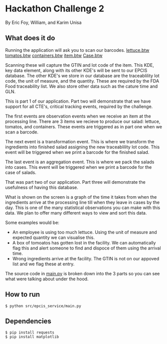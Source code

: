 # Hackathon Challenge 2

By Eric Foy, William, and Karim Unisa

## What does it do
Running the application will ask you to scan our barcodes.
[lettuce.btw](https://github.com/eric-foy/HackathonChallenge2/blob/main/Barcodes/lettuce.btw)
[tomatos.btw](https://github.com/eric-foy/HackathonChallenge2/blob/main/Barcodes/tomatos.btw)
[containers.btw](https://github.com/eric-foy/HackathonChallenge2/blob/main/Barcodes/containers.btw)
[item.btw](https://github.com/eric-foy/HackathonChallenge2/blob/main/Barcodes/item.btw)
[Case.btw](https://github.com/eric-foy/HackathonChallenge2/blob/main/Barcodes/Case.btw)

Scanning these will capture the GTIN and lot code of the item. This KDE, key data element, along with its other KDE's will be sent to our EPCIS database. The other KDE's we store in our database are the traceablility lot code, the unit of measure, and the quantity. These are required by the FDA Food traceability list. We also store other data such as the cature time and GLN.

This is part 1 of our application. Part two will demonstrate that we have support for all CTE's, critical tracking events, required by the challenge.

The first events are observation events when we receive an item at the processing line. There are 3 items we recieve to produce our salad: lettuce, tomatos, and containers. These events are triggered as in part one when we scan a barcode.

The next event is a transformation event. This is where we transform the ingredients into finished salad assigning the new traceablility lot code. This event will be triggered when we print a barcode for the finished salad.

The last event is an aggregation event. This is where we pack the salads into cases. This event will be triggered when we print a barcode for the case of salads.

That was part two of our application. Part three will demonstrate the usefulness of having this database.

What is shown on the screen is a graph of the time it takes from when the  ingredients arrive at the processing line till when they leave in cases by the day.
This is one of the many statistical observations you can make with this data. We plan to offer many different ways to view and sort this data.

Some examples would be:
 - An employee is using too much lettuce. Using the unit of measure and expected quantity we can visualise this.
 - A box of tomoatos has gotten lost in the facility. We can automatically flag this and alert someone to find and dispoce of them using the arrival time.
 - Wrong ingredients arrive at the facility. The GTIN is not on our appoved list and we flag these at entry.

The source code in [main.py](https://github.com/eric-foy/HackathonChallenge2/blob/main/src/epcis_service/main.py) is broken down into the 3 parts so you can see what were talking about under the hood.

## How to run
```console
$ python src/epcis_service/main.py
```

## Dependencies
```console
$ pip install requests
$ pip install matplotlib
```
